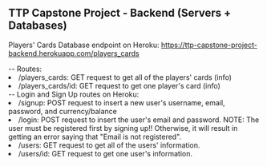 ## TTP Capstone Project - Backend (Servers + Databases)

Players' Cards Database endpoint on Heroku: https://ttp-capstone-project-backend.herokuapp.com/players_cards

<div>
-- Routes:
<li>/players_cards: GET request to get all of the players' cards (info)</li>
<li>/players_cards/id: GET request to get one player's card (info)</li>
</div>

<div>
-- Login and Sign Up routes on Heroku:
<li>/signup: POST request to insert a new user's username, email, password, and currency/balance</li>
<li>/login: POST request to insert the user's email and password. NOTE: The user must be registered first by signing up!! Otherwise, it will result in getting an error saying that "Email is not registered". </li>
<li>/users: GET request to get all of the users' information. </li>
<li>/users/id: GET request to get one user's information. </li>
</div>
